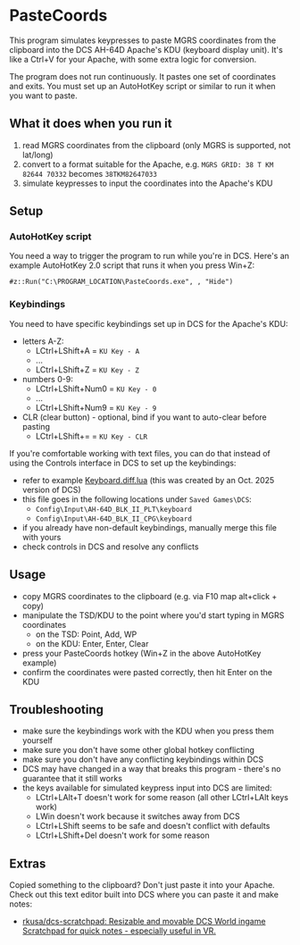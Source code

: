 # PasteCoords
This program simulates keypresses to paste MGRS coordinates from the clipboard
into the DCS AH-64D Apache's KDU (keyboard display unit).  It's like a Ctrl+V for
your Apache, with some extra logic for conversion.

The program does not run continuously.  It pastes one set of coordinates and exits.
You must set up an AutoHotKey script or similar to run it when you want to paste.

## What it does when you run it
1. read MGRS coordinates from the clipboard (only MGRS is supported, not lat/long)
2. convert to a format suitable for the Apache, e.g. `MGRS GRID: 38 T KM 82644 70332` becomes `38TKM82647033`
3. simulate keypresses to input the coordinates into the Apache's KDU

## Setup
### AutoHotKey script
You need a way to trigger the program to run while you're in DCS.  Here's an example AutoHotKey 2.0 script that runs it when you press Win+Z:
```ahk
#z::Run("C:\PROGRAM_LOCATION\PasteCoords.exe", , "Hide")
```
### Keybindings
You need to have specific keybindings set up in DCS for the Apache's KDU:
- letters A-Z:
    - LCtrl+LShift+A = `KU Key - A`
    - ...
    - LCtrl+LShift+Z = `KU Key - Z`
- numbers 0-9:
    - LCtrl+LShift+Num0 = `KU Key - 0`
    - ...
    - LCtrl+LShift+Num9 = `KU Key - 9`
- CLR (clear button) - optional, bind if you want to auto-clear before pasting
    - LCtrl+LShift+= = `KU Key - CLR`

If you're comfortable working with text files, you can do that instead of using
the Controls interface in DCS to set up the keybindings:

- refer to example [Keyboard.diff.lua](Keyboard.diff.lua) (this was created by an Oct. 2025 version of DCS)
- this file goes in the following locations under `Saved Games\DCS`:
    - `Config\Input\AH-64D_BLK_II_PLT\keyboard`
    - `Config\Input\AH-64D_BLK_II_CPG\keyboard`
- if you already have non-default keybindings, manually merge this file with yours
- check controls in DCS and resolve any conflicts

## Usage
- copy MGRS coordinates to the clipboard (e.g. via F10 map alt+click + copy)
- manipulate the TSD/KDU to the point where you'd start typing in MGRS coordinates
    - on the TSD: Point, Add, WP
    - on the KDU: Enter, Enter, Clear
- press your PasteCoords hotkey (Win+Z in the above AutoHotKey example)
- confirm the coordinates were pasted correctly, then hit Enter on the KDU

## Troubleshooting
- make sure the keybindings work with the KDU when you press them yourself
- make sure you don't have some other global hotkey conflicting
- make sure you don't have any conflicting keybindings within DCS
- DCS may have changed in a way that breaks this program - there's no guarantee that it still works
- the keys available for simulated keypress input into DCS are limited:
    - LCtrl+LAlt+T doesn't work for some reason (all other LCtrl+LAlt keys work)
    - LWin doesn't work because it switches away from DCS
    - LCtrl+LShift seems to be safe and doesn't conflict with defaults
    - LCtrl+LShift+Del doesn't work for some reason

## Extras
Copied something to the clipboard?  Don't just paste it into your Apache.
Check out this text editor built into DCS where you can paste it and make notes:
- [rkusa/dcs-scratchpad: Resizable and movable DCS World ingame Scratchpad for quick notes - especially useful in VR.](https://github.com/rkusa/dcs-scratchpad)
